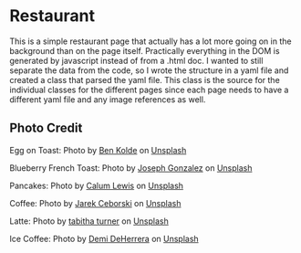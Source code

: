 # Restaurant

This is a simple restaurant page that actually has a lot more going on in the background than on the page itself. Practically everything in the DOM is generated by javascript instead of from a .html doc. I wanted to still separate the data from the code, so I wrote the structure in a yaml file and created a class that parsed the yaml file. This class is the source for the individual classes for the different pages since each page needs to have a different yaml file and any image references as well. 

## Photo Credit

Egg on Toast: Photo by <a href="https://unsplash.com/@benkolde?utm_source=unsplash&utm_medium=referral&utm_content=creditCopyText">Ben Kolde</a> on <a href="https://unsplash.com/s/photos/breakfast?utm_source=unsplash&utm_medium=referral&utm_content=creditCopyText">Unsplash</a>
  
Blueberry French Toast: Photo by <a href="https://unsplash.com/@miracletwentyone?utm_source=unsplash&utm_medium=referral&utm_content=creditCopyText">Joseph Gonzalez</a> on <a href="https://unsplash.com/s/photos/breakfast?utm_source=unsplash&utm_medium=referral&utm_content=creditCopyText">Unsplash</a>

Pancakes: Photo by <a href="https://unsplash.com/@calumlewis?utm_source=unsplash&utm_medium=referral&utm_content=creditCopyText">Calum Lewis</a> on <a href="https://unsplash.com/s/photos/breakfast?utm_source=unsplash&utm_medium=referral&utm_content=creditCopyText">Unsplash</a>
  
Coffee: Photo by <a href="https://unsplash.com/@jarson?utm_source=unsplash&utm_medium=referral&utm_content=creditCopyText">Jarek Ceborski</a> on <a href="https://unsplash.com/s/photos/coffee?utm_source=unsplash&utm_medium=referral&utm_content=creditCopyText">Unsplash</a>
  
Latte: Photo by <a href="https://unsplash.com/@tabithabrooke?utm_source=unsplash&utm_medium=referral&utm_content=creditCopyText">tabitha turner</a> on <a href="https://unsplash.com/s/photos/latte?utm_source=unsplash&utm_medium=referral&utm_content=creditCopyText">Unsplash</a>
  
Ice Coffee: Photo by <a href="https://unsplash.com/@demidearest?utm_source=unsplash&utm_medium=referral&utm_content=creditCopyText">Demi DeHerrera</a> on <a href="https://unsplash.com/s/photos/latte?utm_source=unsplash&utm_medium=referral&utm_content=creditCopyText">Unsplash</a>
  